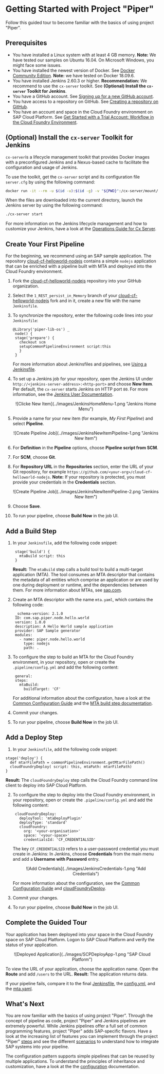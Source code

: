 # Getting Started with Project "Piper"

Follow this guided tour to become familiar with the basics of using project "Piper". 


## Prerequisites

* You have installed a Linux system with at least 4 GB memory. **Note:** We have tested our samples on Ubuntu 16.04. On Microsoft Windows, you might face some issues.
* You have installed the newest version of Docker. See [Docker Community Edition](https://docs.docker.com/install/). **Note:** we have tested on Docker 18.09.6.
* You have installed Jenkins 2.60.3 or higher. **Recommendation:** We recommend to use the `cx-server` toolkit. See **(Optional) Install the `cx-server` Toolkit for Jenkins**.
* You have a GitHub account. See [Signing up for a new GitHub account](https://help.github.com/en/articles/signing-up-for-a-new-github-account).
* You have access to a repository on GitHub. See [Creating a repository on GitHub](https://help.github.com/en/articles/creating-a-repository-on-github).
* You have an account and space in the Cloud Foundry environment on SAP Cloud Platform. See [Get Started with a Trial Account: Workflow in the Cloud Foundry Environment](https://help.sap.com/viewer/65de2977205c403bbc107264b8eccf4b/Cloud/en-US/e50ab7b423f04a8db301d7678946626e.html).

## (Optional) Install the `cx-server` Toolkit for Jenkins

`cx-server`is a lifecycle management toolkit that provides Docker images with a preconfigured Jenkins and a Nexus-based cache to facilitate the configuration and usage of Jenkins.

To use the toolkit, get the `cx-server` script and its configuration file `server.cfg` by using the following command:

```sh
docker run -it --rm -u $(id -u):$(id -g) -v "${PWD}":/cx-server/mount/ ppiper/cx-server-companion:latest init-cx-server
```

When the files are downloaded into the current directory, launch the Jenkins server by using the following command:


```sh
./cx-server start
```

For more information on the Jenkins lifecycle management and how to customize your Jenkins, have a look at the [Operations Guide for Cx Server](https://github.com/SAP/devops-docker-images/blob/master/docs/operations/cx-server-operations-guide.md). 


## Create Your First Pipeline

For the beginning, we recommend using an SAP sample application. The repository [cloud-cf-helloworld-nodejs][cloud-cf-helloworld-nodejs] contains a simple `nodejs` application that can be enriched with a pipeline built with MTA and deployed into the Cloud Foundry environment.

1. Fork the [cloud-cf-helloworld-nodejs][cloud-cf-helloworld-nodejs] repository into your GitHub organization.

2. Select the `1_REST_persist_in_Memory` branch of your [cloud-cf-helloworld-nodejs] fork and in it, create a new file with the name `Jenkinsfile`.

3. To synchronize the repository, enter the following code lines into your `Jenkinsfile`: 

   ```
   @Library('piper-lib-os') _
    node() {
    stage('prepare') {
      checkout scm
      setupCommonPipelineEnvironment script:this
      }
    }
   ```
   For more information about Jenkinsfiles and pipelines, see [Using a Jenkinsfile][jenkins-io-jenkinsfile].
   
4. To set up a Jenkins job for your repository, open the Jenkins UI under `http://<jenkins-server-address>:<http-port>` and choose **New Item**. Per default, the `cx-server` starts Jenkins on HTTP port `80`. For more information, see the [Jenkins User Documentation][jenkins-io-documentation].
   <p align="center">
   ![Clicke New Item](../images/JenkinsHomeMenu-1.png "Jenkins Home Menu")
   </p>  
5. Provide a name for your new item (for example, *My First Pipeline*) and select **Pipeline**.

   <p align="center">
   ![Create Pipeline Job](../images/JenkinsNewItemPipeline-1.png "Jenkins New Item")
   </p>  

6. For **Definition** in the **Pipeline** options, choose **Pipeline script from SCM**. 

7. For **SCM**, choose **Git**.

8. For **Repository URL** in the **Repositories** section, enter the URL of your Git repository, for example `https://github.com/<your-org>/cloud-cf-helloworld-nodejs`. **Note:** If your repository is protected, you must provide your credentials in the **Credentials** section.

   <p align="center">
   ![Create Pipeline Job](../images/JenkinsNewItemPipeline-2.png "Jenkins New Item")
   </p>  

8. Choose **Save**. 

9. To run your pipeline, choose **Build Now** in the job UI.


## Add a Build Step

1. In your `Jenkinsfile`, add the following code snippet: 
   ```
    stage('build') {
      mtaBuild script: this
    }
   ```
   **Result:** The `mtaBuild` step calls a build tool to build a multi-target application (MTA). The tool consumes an MTA descriptor that contains the metadata of all entities which comprise an application or are used by one during deployment or runtime, and the dependencies between them. For more information about MTAs, see [sap.com][sap]. 
   
2. Create an MTA descriptor with the name `mta.yaml`, which contains the following code:

   
   ```
    _schema-version: 2.1.0
    ID: com.sap.piper.node.hello.world
    version: 1.0.0
    description: A Hello World sample application
    provider: SAP Sample generator
    modules:
      - name: piper.node.hello.world
        type: nodejs
        path: .
   ```
   
3. To configure the step to build an MTA for the Cloud Foundry environment, in your repository, open or create the `.pipeline/config.yml` and add the following content: 
   
   ```
    general:
    steps:
      mtaBuild:
        buildTarget: 'CF'
   ```

   For additional information about the configuration, have a look at the [Common Configuration Guide][resources-configuration] and the [MTA build step documentation][resources-step-mtabuild].

4. Commit your changes.

5. To run your pipeline, choose **Build Now** in the job UI.

## Add a Deploy Step

1.  In your `Jenkinsfile`, add the following code snippet:
   
   ```
   stage('deploy') {
     def mtarFilePath = commonPipelineEnvironment.getMtarFilePath()
     cloudFoundryDeploy( script: this, mtaPath: mtarFilePath)
   }
   ```
   
   **Result:** The `cloudFoundryDeploy`  step calls the Cloud Foundry command line client to deploy into SAP Cloud Platform.

2. To configure the step to deploy into the Cloud Foundry environment, in your repository, open or create the `.pipeline/config.yml` and add the following content:

   ```
    cloudFoundryDeploy:
      deployTool: 'mtaDeployPlugin'
      deployType: 'standard'
      cloudFoundry:
        org: '<your-organisation>'
        space: '<your-space>'
        credentialsId: 'CF_CREDENTIALSID'
   ```
   The key `CF_CREDENTIALSID` refers to a user-password credential you must create in Jenkins: In Jenkins, choose **Credentials** from the main menu and add a **Username with Password** entry.
   
   <p align="center">
   ![Add Credentials](../images/JenkinsCredentials-1.png "Add Credentials")
   </p>  
   
   For more information about the configuration, see the [Common Configuration Guide][resources-configuration] and [cloudFoundryDeploy][resources-step-cloudFoundryDeploy].

3. Commit your changes.

4. To run your pipeline, choose **Build Now** in the job UI.

## Complete the Guided Tour  

Your application has been deployed into your space in the Cloud Foundry space on SAP Cloud Platform. Logon to SAP Cloud Platform and verify the status of your application.
   
   <p align="center">
   ![Deployed Application](../images/SCPDeployApp-1.png "SAP Cloud Platform")
   </p>  
   
To view the URL of your application, choose the application name. Open the **Route** and add `/users` to the URL. **Result:** The application returns data.  

If your pipeline fails, compare it to the final [Jenkinsfile][guidedtour-sample.jenkins], the [config.yml][guidedtour-sample.config], and the [mta.yaml][guidedtour-sample.mta].

## What's Next

You are now familiar with the basics of using project "Piper". Through the concept of pipeline as code, project "Piper" and Jenkins pipelines are extremely powerful. While Jenkins pipelines offer a full set of common programming features, project "Piper" adds SAP-specific flavors. Have a look at the increasing list of features you can implement through the project "Piper" [steps][resources-steps] and see the different [scenarios][resources-scenarios] to understand how to integrate SAP systems into your pipeline.

The configuration pattern supports simple pipelines that can be reused by multiple applications. To understand the principles of inheritance and customization, have a look at the the [configuration][resources-configuration] documentation.
 

[guidedtour-my-own-jenkins]:         myownjenkins.md
[guidedtour-sample.config]:          samples/cloud-cf-helloworld-nodejs/.pipeline/config.yml
[guidedtour-sample.jenkins]:         samples/cloud-cf-helloworld-nodejs/Jenkinsfile
[guidedtour-sample.mta]:             samples/cloud-cf-helloworld-nodejs/mta.yaml
[resources-configuration]:           configuration.md
[resources-steps]:                   steps
[resources-step-mtabuild]:           steps/mtaBuild.md
[resources-step-cloudFoundryDeploy]: steps/cloudFoundryDeploy.md
[resources-scenarios]:               scenarios

[SAP Cloud Platform]:                [https://account.hana.ondemand.com]
[SAP Cloud Platform Trial]:          [https://account.hanatrial.ondemand.com]
[devops-docker-images]:              https://github.com/SAP/devops-docker-images
[devops-docker-images-issues]:       https://github.com/SAP/devops-docker-images/issues
[cloud-cf-helloworld-nodejs]:        https://github.com/SAP/cloud-cf-helloworld-nodejs
[sap]:                               https://www.sap.com
[github]:                            https://github.com
[jenkins-io-documentation]:          https://jenkins.io/doc/
[jenkins-io-jenkinsfile]:            https://jenkins.io/doc/book/pipeline/jenkinsfile

